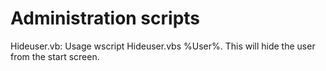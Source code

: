 # Administration scripts
Hideuser.vb: Usage wscript Hideuser.vbs %User%. This will hide the user from the start screen. 
